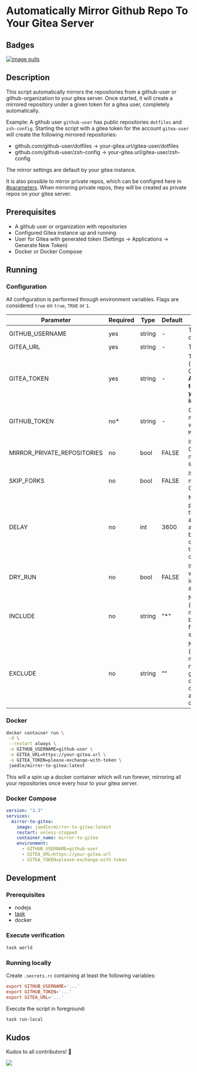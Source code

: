 # Automatically Mirror Github Repo To Your Gitea Server

## Badges

[![image pulls](https://img.shields.io/docker/pulls/jaedle/mirror-to-gitea.svg)](https://cloud.docker.com/repository/docker/jaedle/mirror-to-gitea)

## Description

This script automatically mirrors the repositories from a github-user or github-organization to your gitea server.
Once started, it will create a mirrored repository under a given token for a gitea user, completely automatically.

Example:
A github user `github-user` has public repositories `dotfiles` and `zsh-config`.
Starting the script with a gitea token for the account `gitea-user` will create the following mirrored repositories:

- github.com/github-user/dotfiles &rarr; your-gitea.url/gitea-user/dotfiles
- github.com/github-user/zsh-config &rarr; your-gitea.url/gitea-user/zsh-config

The mirror settings are default by your gitea instance.

It is also possible to mirror private repos, which can be configred here in [#parameters](#parameters). When mirroring
private repos, they will be created as private repos on your gitea server.

## Prerequisites

- A github user or organization with repositories
- Configured Gitea instance up and running
- User for Gitea with generated token (Settings -> Applications -> Generate New Token)
- Docker or Docker Compose

## Running

### Configuration

All configuration is performed through environment variables. Flags are considered `true` on `true`, `TRUE` or `1`.

| Parameter                   | Required | Type   | Default | Description                                                                                                                                                                                                                                |
|-----------------------------|----------|--------|---------|--------------------------------------------------------------------------------------------------------------------------------------------------------------------------------------------------------------------------------------------|
| GITHUB_USERNAME             | yes      | string | -       | The name of the GitHub user or organisation to mirror.                                                                                                                                                                                     |
| GITEA_URL                   | yes      | string | -       | The url of your Gitea server.                                                                                                                                                                                                              |
| GITEA_TOKEN                 | yes      | string | -       | The token for your gitea user (Settings -> Applications -> Generate New Token). **Attention: if this is set, the token will be transmitted to your specified Gitea instance!**                                                             |
| GITHUB_TOKEN                | no*      | string | -       | GitHub token (PAT). Is mandatory in combination with `MIRROR_PRIVATE_REPOSITORIES`.                                                                                                                                                        |
| MIRROR_PRIVATE_REPOSITORIES | no       | bool   | FALSE   | If set to `true` your private GitHub Repositories will be mirrored to Gitea. Requires `GITHUB_TOKEN`.                                                                                                                                      |
| SKIP_FORKS                  | no       | bool   | FALSE   | If set to `true` will disable the mirroring of forks from your GitHub User / Organisation.                                                                                                                                                 |
| DELAY                       | no       | int    | 3600    | Number of seconds between program executions. Setting this will only affect how soon after a new repo was created a mirror may appar on Gitea, but has no affect on the ongoing replication. If set to `0` the task is only executed once. |
| DRY_RUN                     | no       | bool   | FALSE   | If set to `true` will perform no writing changes to your Gitea instance, but log the planned actions.                                                                                                                                      |
| INCLUDE                     | no       | string | "*"     | Name based repository filter (include): If any filter matches, the repository will be mirrored. It supports glob format, multiple filters can be separated with commas (`,`)                                                               |
| EXCLUDE                     | no       | string | ""      | Name based repository filter (exclude). If any filter matches, the repository will not be mirrored. It supports glob format, multiple filters can be separated with commas (`,`). `EXCLUDE` filters are applied after `INCLUDE` ones.      |

### Docker

```sh
docker container run \
 -d \
 --restart always \
 -e GITHUB_USERNAME=github-user \
 -e GITEA_URL=https://your-gitea.url \
 -e GITEA_TOKEN=please-exchange-with-token \
 jaedle/mirror-to-gitea:latest
```

This will a spin up a docker container which will run forever, mirroring all your repositories once every hour to your
gitea server.

### Docker Compose

```yaml
version: "3.3"
services:
  mirror-to-gitea:
    image: jaedle/mirror-to-gitea:latest
    restart: unless-stopped
    container_name: mirror-to-gitea
    environment:
      - GITHUB_USERNAME=github-user
      - GITEA_URL=https://your-gitea.url
      - GITEA_TOKEN=please-exchange-with-token
```

## Development

### Prerequisites

- nodejs
- [task](https://taskfile.dev)
- docker

### Execute verification

```sh
task world
```

### Running locally

Create `.secrets.rc` containing at least the following variables:

```rc
export GITHUB_USERNAME='...'
export GITHUB_TOKEN='...'
export GITEA_URL='...'
```

Execute the script in foreground:

```sh
task run-local
```

## Kudos

Kudos to all contributors! 🙏

<a href="https://github.com/jaedle/mirror-to-gitea/graphs/contributors">
  <img src="https://contrib.rocks/image?repo=jaedle/mirror-to-gitea" />
</a>

